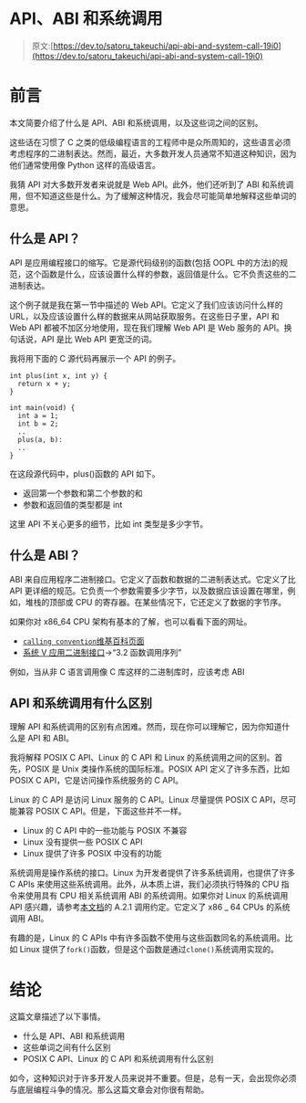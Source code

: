 # API、ABI 和系统调用

> 原文:[https://dev.to/satoru_takeuchi/api-abi-and-system-call-19i0](https://dev.to/satoru_takeuchi/api-abi-and-system-call-19i0)

# [](#preface)前言

本文简要介绍了什么是 API、ABI 和系统调用，以及这些词之间的区别。

这些话在习惯了 C 之类的低级编程语言的工程师中是众所周知的，这些语言必须考虑程序的二进制表达。然而，最近，大多数开发人员通常不知道这种知识，因为他们通常使用像 Python 这样的高级语言。

我猜 API 对大多数开发者来说就是 Web API。此外，他们还听到了 ABI 和系统调用，但不知道这些是什么。为了缓解这种情况，我会尽可能简单地解释这些单词的意思。

## [](#what-is-api)什么是 API？

API 是应用编程接口的缩写。它是源代码级别的函数(包括 OOPL 中的方法)的规范，这个函数是什么，应该设置什么样的参数，返回值是什么。它不负责这些的二进制表达。

这个例子就是我在第一节中描述的 Web API。它定义了我们应该访问什么样的 URL，以及应该设置什么样的数据来从网站获取服务。在这些日子里，API 和 Web API 都被不加区分地使用，现在我们理解 Web API 是 Web 服务的 API。换句话说，API 是比 Web API 更宽泛的词。

我将用下面的 C 源代码再展示一个 API 的例子。

```
int plus(int x, int y) {
  return x + y;
}

int main(void) {
  int a = 1;
  int b = 2;
  ..
  plus(a, b):
  ..
} 
```

在这段源代码中，plus()函数的 API 如下。

*   返回第一个参数和第二个参数的和
*   参数和返回值的类型都是 int

这里 API 不关心更多的细节，比如 int 类型是多少字节。

## [](#what-is-abi)什么是 ABI？

ABI 来自应用程序二进制接口。它定义了函数和数据的二进制表达式。它定义了比 API 更详细的规范。它负责一个参数需要多少字节，以及数据应该设置在哪里，例如，堆栈的顶部或 CPU 的寄存器。在某些情况下，它还定义了数据的字节序。

如果你对 x86_64 CPU 架构有基本的了解，也可以看看下面的网址。

*   [`calling convention`维基百科页面](https://en.wikipedia.org/wiki/Calling_convention)
*   [系统 V 应用二进制接口](https://www.uclibc.org/docs/psABI-x86_64.pdf)->“3.2 函数调用序列”

例如，当从非 C 语言调用像 C 库这样的二进制库时，应该考虑 ABI

## API 和系统调用有什么区别

理解 API 和系统调用的区别有点困难。然而，现在你可以理解它，因为你知道什么是 API 和 ABI。

我将解释 POSIX C API、Linux 的 C API 和 Linux 的系统调用之间的区别。首先，POSIX 是 Unix 类操作系统的国际标准。POSIX API 定义了许多东西，比如 POSIX C API，它是访问操作系统服务的 C API。

Linux 的 C API 是访问 Linux 服务的 C API。Linux 尽量提供 POSIX C API，尽可能兼容 POSIX C API。但是，下面这些并不一样。

*   Linux 的 C API 中的一些功能与 POSIX 不兼容
*   Linux 没有提供一些 POSIX C API
*   Linux 提供了许多 POSIX 中没有的功能

系统调用是操作系统的接口。Linux 为开发者提供了许多系统调用，也提供了许多 C APIs 来使用这些系统调用。此外，从本质上讲，我们必须执行特殊的 CPU 指令来使用具有 CPU 相关系统调用 ABI 的系统调用。如果你对 Linux 的系统调用 API 感兴趣，请参考[本文档](https://www.uclibc.org/docs/psABI-x86_64.pdf)的 A.2.1 调用约定。它定义了 x86 _ 64 CPUs 的系统调用 ABI。

有趣的是，Linux 的 C APIs 中有许多函数不使用与这些函数同名的系统调用。比如 Linux 提供了`fork()`函数，但是这个函数是通过`clone()`系统调用实现的。

# [](#conclusion)结论

这篇文章描述了以下事情。

*   什么是 API、ABI 和系统调用
*   这些单词之间有什么区别
*   POSIX C API、Linux 的 C API 和系统调用有什么区别

如今，这种知识对于许多开发人员来说并不重要。但是，总有一天，会出现你必须与底层编程斗争的情况。那么这篇文章会对你很有帮助。